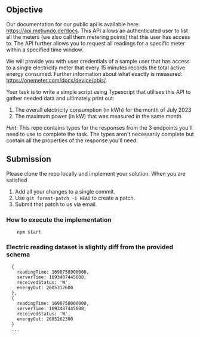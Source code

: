 ## Objective

Our documentation for our public api is available here: https://api.metiundo.de/docs. This API allows an authenticated user to list all the meters (we also call them metering points) that this user has access to. The API further allows you to request all readings for a specific meter within a specified time window.

We will provide you with user credentials of a sample user that has access to a single electricity meter that every 15 minutes records the total active energy consumed. Further information about what exactly is measured: https://onemeter.com/docs/device/obis/.

Your task is to write a simple script using Typescript that utilises this API to gather needed data and ultimately print out:
1. The overall electricity consumption (in kWh) for the month of July 2023
2. The maximum power (in kW) that was measured in the same month

*Hint*: This repo contains types for the responses from the 3 endpoints you'll need to use to complete the task. The types aren't necessarily complete but contain all the properties of the response you'll need.

## Submission
Please clone the repo locally and implement your solution. When you are satisfied

1. Add all your changes to a single commit.
2. Use `git format-patch -1 HEAD` to create a patch.
3. Submit that patch to us via email.




### How to execute the implementation

```
    npm start
```



### Electric reading dataset is slightly diff from the provided schema
```
  {
    readingTime: 1690758900000,
    serverTime: 1693487445608,
    receivedStatus: 'W',
    energyOut: 2605312600
  },
  {
    readingTime: 1690758000000,
    serverTime: 1693487445608,
    receivedStatus: 'W',
    energyOut: 2605262300
  }
  ...
```